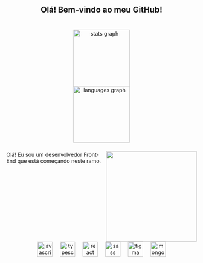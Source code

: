 <h2 align="center">Olá! Bem-vindo ao meu GitHub!</h2>

###

<br clear="both">

<div align="center">
  <img src="https://github-readme-stats.vercel.app/api?username=Troickzin&hide_title=false&hide_rank=false&show_icons=true&include_all_commits=true&count_private=true&disable_animations=false&theme=github_dark&locale=pt-br&hide_border=true&order=1&custom_title=Edson%20Luiz%20M.%20Ramos" height="150" alt="stats graph" /> <br>
  <img src="https://github-readme-stats.vercel.app/api/top-langs?username=Troickzin&locale=pt-br&hide_title=true&layout=compact&card_width=320&langs_count=6&theme=github_dark&hide_border=true&order=2" height="150" alt="languages graph"  />
</div>

###

<img align="right" height="240" src="https://i.giphy.com/media/v1.Y2lkPTc5MGI3NjExMzBnbzI2dXVyNXh4d3hvMXo5b24wdmMyanQzNDJrYzA1NzA4ZXNmNSZlcD12MV9pbnRlcm5hbF9naWZfYnlfaWQmY3Q9Zw/ule4vhcY1xEKQ/giphy.gif"  />

###

<p align="left">Olá! Eu sou um desenvolvedor Front-End que está começando neste ramo.</p>

###

<br clear="both">

<div align="center">
  <img src="https://cdn.jsdelivr.net/gh/devicons/devicon/icons/javascript/javascript-original.svg" height="40" alt="javascript logo"  />
  <img width="12" />
  <img src="https://cdn.jsdelivr.net/gh/devicons/devicon/icons/typescript/typescript-original.svg" height="40" alt="typescript logo"  />
  <img width="12" />
  <img src="https://cdn.jsdelivr.net/gh/devicons/devicon/icons/react/react-original.svg" height="40" alt="react logo"  />
  <img width="12" />
  <img src="https://cdn.jsdelivr.net/gh/devicons/devicon/icons/sass/sass-original.svg" height="40" alt="sass logo"  />
  <img width="12" />
  <img src="https://cdn.jsdelivr.net/gh/devicons/devicon/icons/figma/figma-original.svg" height="40" alt="figma logo"  />
  <img width="12" />
  <img src="https://cdn.jsdelivr.net/gh/devicons/devicon/icons/mongodb/mongodb-original.svg" height="40" alt="mongodb logo"  />
</div>

###
